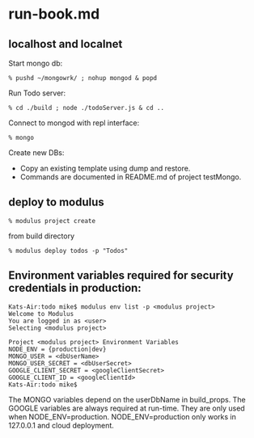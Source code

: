 
# run-book.md

## localhost and localnet 
Start mongo db:
```
% pushd ~/mongowrk/ ; nohup mongod & popd
```

Run Todo server:
```
% cd ./build ; node ./todoServer.js & cd ..
```

Connect to mongod with repl interface:
```
% mongo
```
Create new DBs:
- Copy an existing template using dump and restore.
- Commands are documented in README.md of project testMongo.

## deploy to modulus
```
% modulus project create
```

from build directory
```
% modulus deploy todos -p "Todos"
```

## Environment variables required for security credentials in production:
```
Kats-Air:todo mike$ modulus env list -p <modulus project>
Welcome to Modulus
You are logged in as <user>
Selecting <modulus project>

Project <modulus project> Environment Variables
NODE_ENV = {production|dev}
MONGO_USER = <dbUserName>
MONGO_USER_SECRET = <dbUserSecret>
GOOGLE_CLIENT_SECRET = <googleClientSecret>
GOOGLE_CLIENT_ID = <googleClientId>
Kats-Air:todo mike$
```
The MONGO variables depend on the userDbName in build_props.
The GOOGLE variables are always required at run-time. They are only used when NODE_ENV=production.
NODE_ENV=production only works in 127.0.0.1 and cloud deployment.

